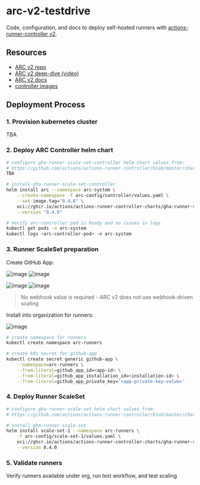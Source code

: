 # arc-v2-testdrive

Code, configuration, and docs to deploy self-hosted runners with [actions-runner-controller v2](https://github.com/actions/actions-runner-controller).


## Resources
- [ARC v2 repo](https://github.com/actions/actions-runner-controller)
- [ARC v2 deep-dive (video)](https://www.youtube.com/watch?v=_F5ocPrv6io&list=PLArH6NjfKsUhvGHrpag7SuPumMzQRhUKY)
- [ARC v2 docs](https://gh.io/arc-docs)
- [controller images](charts/gha-runner-scale-set-controller/values.yaml)


## Deployment Process

### 1. Provision kubernetes cluster

TBA

### 2. Deploy ARC Controller helm chart

```sh
# configure gha-runner-scale-set-controller helm chart values from:
# https://github.com/actions/actions-runner-controller/blob/master/charts/gha-runner-scale-set-controller/values.yaml
TBA

# install gha-runner-scale-set-controller
helm install arc --namespace arc-system \
    --create-namespace -f arc-config/controller/values.yaml \
    --set image.tag="0.4.0" \
    oci://ghcr.io/actions/actions-runner-controller-charts/gha-runner-scale-set-controller \
    --version "0.4.0" 

# Verify arc-controller pod is Ready and no issues in logs
kubectl get pods -n arc-system
kubectl logs <arc-controller-pod> -n arc-system
```

### 3. Runner ScaleSet preparation

Create GitHub App:

![image](https://github.com/runner-hacks/arc-v2-testdrive/assets/12085451/e0d88fe1-be3e-4599-bea2-b41e05222e23)
![image](https://github.com/runner-hacks/arc-v2-testdrive/assets/12085451/566c1acc-7a02-4236-a6f8-7620300985be)

![image](https://github.com/runner-hacks/arc-v2-testdrive/assets/12085451/368b6e5c-733e-4096-9eef-8f079f36b2ab)
![image](https://github.com/runner-hacks/arc-v2-testdrive/assets/12085451/4f59df6a-a28e-4af8-8313-112e8ab26a07)

> No webhook value is required - ARC v2 does not use webhook-driven scaling

Install into organization for runners:

![image](https://github.com/runner-hacks/arc-v2-testdrive/assets/12085451/ddebe1b5-11d0-4015-8048-887c1399fbb1)

```sh
# create namespace for runners
kubectl create namespace arc-runners

# create k8s secret for github-app
kubectl create secret generic github-app \
    --namespace=arc-runners \
    --from-literal=github_app_id=<app-id> \
    --from-literal=github_app_installation_id=<installation-id> \
    --from-literal=github_app_private_key='<app-private-key-value>'
```

### 4. Deploy Runner ScaleSet

```sh
# configure gha-runner-scale-set helm chart values from:
# https://github.com/actions/actions-runner-controller/blob/master/charts/gha-runner-scale-set/values.yaml

# install gha-runner-scale-set
helm install scale-set-1 --namespace arc-runners \
    -f arc-config/scale-set-1/values.yaml \
    oci://ghcr.io/actions/actions-runner-controller-charts/gha-runner-scale-set \
    --version 0.4.0
```

### 5. Validate runners

Verify runners available under org, run test workflow, and test scaling
